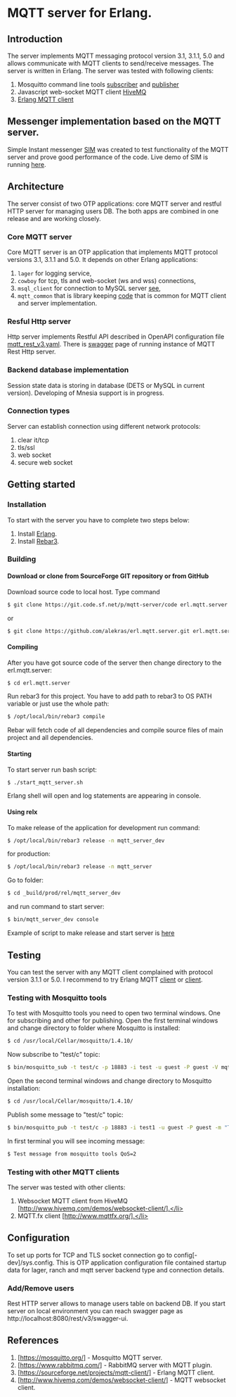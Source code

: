 # MQTT server for Erlang.
## Introduction
The server implements MQTT messaging protocol version 3.1, 3.1.1, 5.0 and allows communicate with MQTT clients to send/receive messages.
The server is written in Erlang. 
The server was tested with following clients:

1. Mosquitto command line tools [subscriber](https://mosquitto.org/man/mosquitto_sub-1.html) and [publisher](https://mosquitto.org/man/mosquitto_pub-1.html)
2. Javascript web-socket MQTT client [HiveMQ](http://www.hivemq.com/demos/websocket-client/)
3. [Erlang MQTT client](https://github.com/alekras/mqtt_client/)

## Messenger implementation based on the MQTT server.
Simple Instant messenger [SIM](https://github.com/alekras/erl.web.sim) was created to test functionality of the MQTT server and prove good performance of the code.
Live demo of SIM is running [here](https://lucky3p.com/sim).

## Architecture
The server consist of two OTP applications: core MQTT server and restful HTTP server for managing users DB. The both apps are combined in one release and are working closely.

### Core MQTT server
Core MQTT server is an OTP application that implements MQTT protocol versions 3.1, 3.1.1 and 5.0. It depends on other Erlang applications: 

1. ```lager``` for logging service,
2. ```cowboy``` for tcp, tls and web-socket (ws and wss) connections,
3. ```msql_client``` for connection to MySQL server [see](https://github.com/alekras/mysql_client),
4. ```mqtt_common``` that is library keeping [code](https://github.com/alekras/erl.mqtt.common) that is common for MQTT client and server implementation.

### Resful Http server
Http server implements Restful API described in OpenAPI configuration file 
[mqtt_rest_v3.yaml](https://github.com/alekras/erl.mqtt.server/blob/master/mqtt_rest_v3.yaml).
There is [swagger](https://lucky3p.com/rest/v3/swagger-ui) page of running instance of MQTT Rest Http server.

### Backend database implementation
Session state data is storing in database (DETS or MySQL in current version). Developing of Mnesia support is in progress.

### Connection types
Server can establish connection using different network protocols:
1. clear it/tcp
2. tls/ssl
3. web socket
4. secure web socket

## Getting started
### Installation
To start with the server you have to complete two steps below:

1. Install [Erlang](http://www.erlang.org/download.html).
2. Install [Rebar3](https://www.rebar3.org/).

### Building
#### Download or clone from SourceForge GIT repository or from GitHub

Download source code to local host. Type command
```bash
$ git clone https://git.code.sf.net/p/mqtt-server/code erl.mqtt.server
```
or
```bash
$ git clone https://github.com/alekras/erl.mqtt.server.git erl.mqtt.server
```

#### Compiling
After you have got source code of the server then change directory to the erl.mqtt.server:
```bash
$ cd erl.mqtt.server
```
Run rebar3 for this project. You have to add path to rebar3 to OS PATH variable or just use the whole path:
```bash
$ /opt/local/bin/rebar3 compile
```
Rebar will fetch code of all dependencies and compile source files of main project and all dependencies.

#### Starting

To start server run bash script:
```bash
$ ./start_mqtt_server.sh
```
Erlang shell will open and log statements are appearing in console.

#### Using relx
To make release of the application for development run command:
```bash
$ /opt/local/bin/rebar3 release -n mqtt_server_dev
```
for production:
```bash
$ /opt/local/bin/rebar3 release -n mqtt_server
```

Go to folder:
```bash
$ cd _build/prod/rel/mqtt_server_dev
```
and run command to start server:
```bash
$ bin/mqtt_server_dev console
```
Example of script to make release and start server is [here](https://github.com/alekras/erl.mqtt.server/blob/master/make_release_start_node.sh)

## Testing

You can test the server with any MQTT client complained with protocol version 3.1.1 or 5.0.
I recommend to try Erlang MQTT [client](https://sourceforge.net/projects/mqtt-client/) or [client](https://github.com/alekras/mqtt_client.git).

### Testing with Mosquitto tools
To test with Mosquitto tools you need to open two terminal windows. One for subscribing and other for publishing.
Open the first terminal windows and change directory to folder where Mosquitto is installed:
```bash
$ cd /usr/local/Cellar/mosquitto/1.4.10/
```
Now subscribe to "test/c" topic:
```bash
$ bin/mosquitto_sub -t test/c -p 18883 -i test -u guest -P guest -V mqttv5
```
Open the second terminal windows and change directory to Mosquitto installation:
```bash
$ cd /usr/local/Cellar/mosquitto/1.4.10/
```
Publish some message to "test/c" topic:
```bash
$ bin/mosquitto_pub -t test/c -p 18883 -i test1 -u guest -P guest -m "Test message from mosquitto tools QoS=2" -q 2 -V mqttv5
```
In first terminal you will see incoming message:
```bash
$ Test message from mosquitto tools QoS=2
```

### Testing with other MQTT clients
The server was tested with other clients:
1. Websocket MQTT client from HiveMQ [http://www.hivemq.com/demos/websocket-client/].</li>
2. MQTT.fx client [http://www.mqttfx.org/].</li>

## Configuration

To set up ports for TCP and TLS socket connection go to config[-dev]/sys.config. This is OTP application configuration file contained startup data for
lager, ranch and mqtt server backend type and connection details.

### Add/Remove users

Rest HTTP server allows to manage users table on backend DB. If you start server on local environment
you can reach swagger page as http://localhost:8080/rest/v3/swagger-ui.

## References

1. [https://mosquitto.org/] - Mosquitto MQTT server.
2. [https://www.rabbitmq.com/] - RabbitMQ server with MQTT plugin.
3. [https://sourceforge.net/projects/mqtt-client/] - Erlang MQTT client.
4. [http://www.hivemq.com/demos/websocket-client/] - MQTT websocket client.

